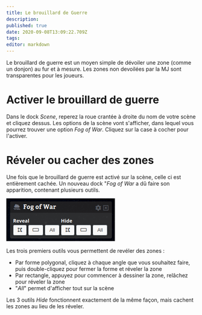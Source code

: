 ```yaml
---
title: Le brouillard de Guerre
description: 
published: true
date: 2020-09-08T13:09:22.709Z
tags: 
editor: markdown
---
```


Le brouillard de guerre est un moyen simple de dévoiler une zone (comme un donjon) au fur et à mesure. Les zones non devoilées par la MJ sont transparentes pour les joueurs.

# Activer le brouillard de guerre
Dans le dock *Scene*, reperez la roue crantée à droite du nom de votre scène et cliquez dessus. Les options de la scène vont s'afficher, dans lequel vous pourrez trouver une option *Fog of War*. Cliquez sur la case à cocher pour l'activer.

# Réveler ou cacher des zones
Une fois que le brouillard de guerre est activé sur la scène, celle ci est entièrement cachée. Un nouveau dock "*Fog of War* a dû faire son apparition, contenant plusieurs outils.

![fog-of-war-tools.png](/medias/fog-of-war-tools.png)

Les trois premiers outils vous permettent de revéler des zones : 

- Par forme polygonal, cliquez à chaque angle que vous souhaitez faire, puis double-cliquez pour fermer la forme et réveler la zone
- Par rectangle, appuyez pour commencer à dessiner la zone, relâchez pour réveler la zone
- "*All*" permet d'afficher tout sur la scène

Les 3 outils *Hide* fonctionnent exactement de la même façon, mais cachent les zones au lieu de les réveler.
